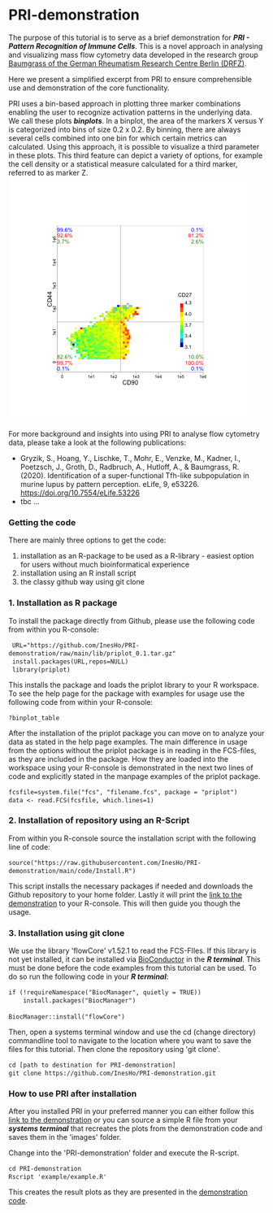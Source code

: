 # PRI-demonstration

The purpose of this tutorial is to serve as a brief demonstration for ***PRI - Pattern Recognition of Immune Cells***. This is a novel approach in analysing and visualizing mass flow cytometry data developed in the research group [Baumgrass of the German Rheumatism Research Centre Berlin (DRFZ)](https://www.drfz.de/en/forschung/pb1/ag/signaltransduktion/).

Here we present a simplified excerpt from PRI to ensure comprehensible use and demonstration of the core functionality. 

PRI uses a bin-based approach in plotting three marker combinations enabling the user to recognize activation patterns in the underlying data. We call these plots ***binplots***. In a binplot, the area of the markers X versus Y is categorized into bins of size 0.2 x 0.2. By binning, there are always several cells combined into one bin for which certain metrics can calculated. Using this approach, it is possible to visualize a third parameter in these plots. This third feature can depict a variety of options, for example the cell density or a statistical measure calculated for a third marker, referred to as marker Z. 
![plot](https://github.com/InesHo/PRI-demonstration/blob/main/images/general_example.png)

For more background and insights into using PRI to analyse flow cytometry data, please take a look at the following publications: 
- Gryzik, S., Hoang, Y., Lischke, T., Mohr, E., Venzke, M., Kadner, I., Poetzsch, J., Groth, D., Radbruch, A., Hutloff, A., & Baumgrass, R. (2020). Identification of a super-functional Tfh-like subpopulation in murine lupus by pattern perception. eLife, 9, e53226. https://doi.org/10.7554/eLife.53226
- tbc ...

### Getting the code
There are mainly three options to get the code: 
1) installation as an R-package to be used as a R-library - easiest option for users without much bioinformatical experience
2) installation using an R install script
3) the classy github way using git clone

### 1. Installation as R package
To install the package directly from Github, please use the following code from within you R-console:
```
 URL="https://github.com/InesHo/PRI-demonstration/raw/main/lib/priplot_0.1.tar.gz"
 install.packages(URL,repos=NULL)
 library(priplot)
```
This installs the package and loads the priplot library to your R workspace. To see the help page for the package with examples for usage use the following code from within your R-console:

```
?binplot_table 
```

After the installation of the priplot package you can move on to analyze your data as stated in the help page examples. The main difference in usage from the options without the priplot package is in reading in the FCS-files, as they are included in the package. How they are loaded into the workspace using your R-console is demonstrated in the next two lines of code and explicitly stated in the manpage examples of the priplot package.

```
fcsfile=system.file("fcs", "filename.fcs", package = "priplot")
data <- read.FCS(fcsfile, which.lines=1)
 ```
 
### 2. Installation of repository using an R-Script
 
From within you R-console source the installation script with the following line of code:

```
source("https://raw.githubusercontent.com/InesHo/PRI-demonstration/main/code/Install.R") 
```

This script installs the necessary packages if needed and downloads the Github repository to your home folder. Lastly it will print the [link to the demonstration](http://htmlpreview.github.io/?https://github.com/InesHo/Pri-demonstration/blob/master/code/demonstration_code.html) to your R-console. This will then guide you though the usage.  

### 3. Installation using git clone
We use the library 'flowCore' v1.52.1 to read the FCS-FIles. If this library is not yet installed, it can be installed via [BioConductor](https://www.bioconductor.org/packages/release/bioc/html/flowCore.html) in the ***R terminal***. This must be done before the code examples from this tutorial can be used.
To do so run the following code in your ***R terminal***:

```
if (!requireNamespace("BiocManager", quietly = TRUE))
    install.packages("BiocManager")

BiocManager::install("flowCore")
```

Then, open a systems terminal window and use the cd (change directory) commandline tool to navigate to the location where you want to save the files for this tutorial. Then clone the repository using 'git clone'. 
```
cd [path to destination for PRI-demonstration]
git clone https://github.com/InesHo/PRI-demonstration.git
```

### How to use PRI after installation

After you installed PRI in your preferred manner you can either follow this [link to the demonstration](http://htmlpreview.github.io/?https://github.com/InesHo/Pri-demonstration/blob/master/code/demonstration_code.html) or you can source a simple R file from your ***systems terminal*** that recreates the plots from the demonstration code and saves them in the 'images' folder. 

Change into the 'PRI-demonstration' folder and execute the R-script.
```
cd PRI-demonstration
Rscript 'example/example.R'
```

This creates the result plots as they are presented in the [demonstration code](http://htmlpreview.github.io/?https://github.com/InesHo/Pri-demonstration/blob/master/code/demonstration_code.html). 
